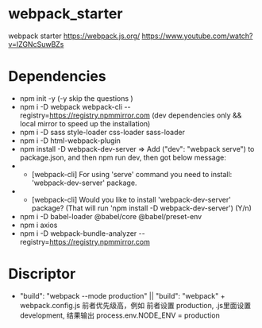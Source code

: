 # webpack_starter
webpack starter
https://webpack.js.org/
https://www.youtube.com/watch?v=IZGNcSuwBZs

# Dependencies
-  npm init -y   (-y  skip the questions )
- npm i -D webpack webpack-cli --registry=https://registry.npmmirror.com (dev dependencies only && local mirror to speed up the installation)
- npm i -D sass style-loader css-loader sass-loader
- npm i -D html-webpack-plugin
- npm install -D webpack-dev-server   =>  Add ("dev": "webpack serve") to package.json, and then npm run dev,  then got below message:
- - [webpack-cli] For using 'serve' command you need to install: 'webpack-dev-server' package.
- - [webpack-cli] Would you like to install 'webpack-dev-server' package? (That will run 'npm install -D webpack-dev-server') (Y/n)
- npm i -D babel-loader @babel/core @babel/preset-env 
- npm i axios
- npm i -D webpack-bundle-analyzer --registry=https://registry.npmmirror.com

# Discriptor
- "build": "webpack --mode production"  || "build": "webpack" + webpack.config.js  前者优先级高，例如 前者设置 production, .js里面设置 development,  结果输出 process.env.NODE_ENV = production